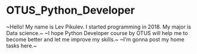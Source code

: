 # OTUS_Python_Developer
~Hello! My name is Lev Pikulev. I started programming in 2018. My major is Data science.~
~I hope Python Developer course by OTUS will help me to become better and let me improve my skills.~
~I'm gonna post my home tasks here.~
